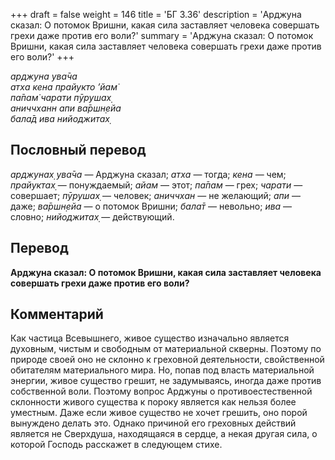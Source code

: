 +++
draft = false
weight = 146
title = 'БГ 3.36'
description = 'Арджуна сказал: О потомок Вришни, какая сила заставляет человека совершать грехи даже против его воли?'
summary = 'Арджуна сказал: О потомок Вришни, какая сила заставляет человека совершать грехи даже против его воли?'
+++

_арджуна ува̄ча  
атха кена прайукто ’йам̇  
па̄пам̇ чарати пӯрушах̣  
аниччханн апи ва̄ршн̣ейа  
бала̄д ива нийоджитах̣_

## Пословный перевод

_арджунах̣_ _ува̄ча_ — Арджуна сказал; _атха_ — тогда; _кена_ — чем; _прайуктах̣_ — понуждаемый; _айам_ — этот; _па̄пам_ — грех; _чарати_ — совершает; _пӯрушах̣_ — человек; _аниччхан_ — не желающий; _апи_ — даже; _ва̄ршн̣ейа_ — о потомок Вришни; _бала̄т_ — невольно; _ива_ — словно; _нийоджитах̣_ — действующий.

## Перевод

**Арджуна сказал: О потомок Вришни, какая сила заставляет человека совершать грехи даже против его воли?**

## Комментарий

Как частица Всевышнего, живое существо изначально является духовным, чистым и свободным от материальной скверны. Поэтому по природе своей оно не склонно к греховной деятельности, свойственной обитателям материального мира. Но, попав под власть материальной энергии, живое существо грешит, не задумываясь, иногда даже против собственной воли. Поэтому вопрос Арджуны о противоестественной склонности живого существа к пороку является как нельзя более уместным. Даже если живое существо не хочет грешить, оно порой вынуждено делать это. Однако причиной его греховных действий является не Сверхдуша, находящаяся в сердце, а некая другая сила, о которой Господь расскажет в следующем стихе.
